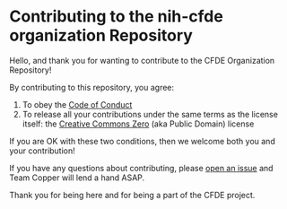 # Contributing to the nih-cfde organization Repository

Hello, and thank you for wanting to contribute to the CFDE Organization
Repository\!

By contributing to this repository, you agree:

1.  To obey the [Code of Conduct](./CODEOFCONDUCT.md)
2.  To release all your contributions under the same terms as the
    license itself: the [Creative Commons Zero](./LICENSE.md) (aka
    Public Domain) license

If you are OK with these two conditions, then we welcome both you and
your contribution\!

If you have any questions about contributing, please [open an
issue](https://github.com/nih-cfde/organization/issues/new) and Team Copper
will lend a hand ASAP.

Thank you for being here and for being a part of the CFDE project.
